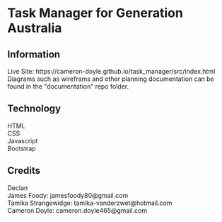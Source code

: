 <h1>Task Manager for Generation Australia</h1>

<h2>Information</h2>
Live Site: https://cameron-doyle.github.io/task_manager/src/index.html
Diagrams such as wireframs and other planning documentation can be found in the "documentation" repo folder.

<h2>Technology</h2>
HTML<br>
CSS<br>
Javascript<br>
Bootstrap<br>

<h2>Credits</h2>
<p>
Declan<br>
James Foody: jamesfoody80@gmail.com<br>
Tamika Strangewidge: tamika-vanderzwet@hotmail.com<br>
Cameron Doyle: cameron.doyle465@gmail.com<br>
</p>
